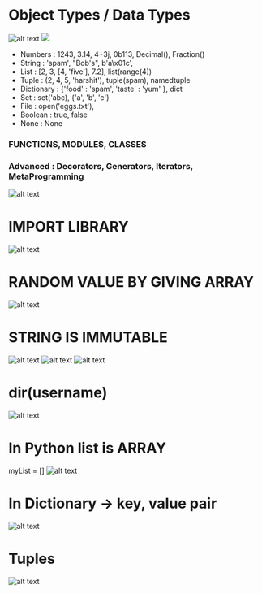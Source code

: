 # Object Types / Data Types
![alt text](image-11.png)
![](image.png)
- Numbers : 1243, 3.14, 4+3j, 0b113, Decimal(), Fraction()
- String : 'spam', "Bob's", b'a\x01c',
- List : [2, 3, [4, 'five'], 7.2], list(range(4))
- Tuple : (2, 4, 5, 'harshit'), tuple(spam), namedtuple
- Dictionary : {'food' : 'spam', 'taste' : 'yum' }, dict
- Set : set('abc), {'a', 'b', 'c'}
- File : open('eggs.txt'), 
- Boolean : true, false
- None : None

### FUNCTIONS, MODULES, CLASSES
### Advanced : Decorators, Generators, Iterators, MetaProgramming
![alt text](image-1.png)
# IMPORT LIBRARY
![alt text](image-2.png)
# RANDOM VALUE BY GIVING ARRAY
![alt text](image-3.png)

# STRING IS IMMUTABLE
![alt text](image-4.png)
![alt text](image-5.png)
![alt text](image-6.png)
# dir(username)
![alt text](image-7.png)

# In Python list is ARRAY
myList = []
![alt text](image-8.png)
# In Dictionary -> key, value pair
![alt text](image-9.png)
# Tuples
 ![alt text](image-10.png)